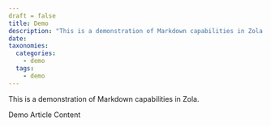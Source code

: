```yaml
---
draft = false
title: Demo
description: "This is a demonstration of Markdown capabilities in Zola."
date:
taxonomies:
  categories:
    - demo
  tags:
    - demo
---
```


This is a demonstration of Markdown capabilities in Zola.

<!-- more -->

Demo Article Content